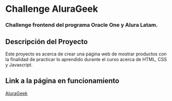 # Challenge AluraGeek

### Challenge frontend del programa Oracle One y Alura Latam.

## Descripción del Proyecto
Este proyecto es acerca de crear una página web de mostrar productos con la finalidad de practicar lo aprendido durante el curso acerca de HTML, CSS y Javascript.

## Link a la página en funcionamiento
[AluraGeek](https://jacobo1k982.github.io/AluraGeek/)
